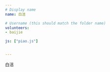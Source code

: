 ```yaml
---
# Display name
name: 白洁

# Username (this should match the folder name)
volunteers:
- baijie

js: ["piao.js"]


---
```


白洁